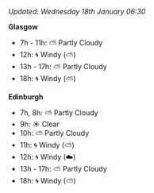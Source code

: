 *Updated: Wednesday 18th January 06:30*

**Glasgow**

* 7h - 11h: :partly_sunny: Partly Cloudy
* 12h: :cyclone: Windy (:partly_sunny:)
* 13h - 17h: :partly_sunny: Partly Cloudy
* 18h: :cyclone: Windy (:partly_sunny:)

**Edinburgh**

* 7h, 8h: :partly_sunny: Partly Cloudy
* 9h: :sunny: Clear
* 10h: :partly_sunny: Partly Cloudy
* 11h: :cyclone: Windy (:partly_sunny:)
* 12h: :cyclone: Windy (:cloud:)
* 13h - 17h: :partly_sunny: Partly Cloudy
* 18h: :cyclone: Windy (:partly_sunny:)
